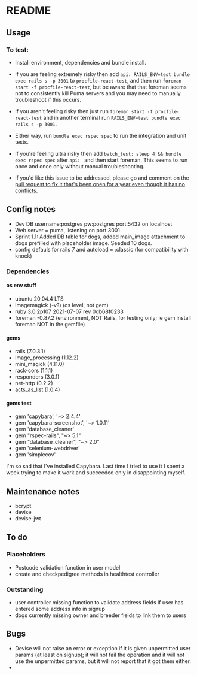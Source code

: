 # README

## Usage
### To test:
* Install environment, dependencies and bundle install.
* If you are feeling extremely risky then add ``api: RAILS_ENV=test bundle exec rails s -p 3001`` to ``procfile-react-test``, and then run ``foreman start -f procfile-react-test``, but be aware that that foreman seems not to consistently kill Puma servers and you may need to manually troubleshoot if this occurs.
* If you aren't feeling risky then just run ``foreman start -f procfile-react-test`` and in another terminal run ``RAILS_ENV=test bundle exec rails s -p 3001``.
* Either way, run ``bundle exec rspec spec`` to run the integration and unit tests.

* If you're feeling ultra risky then add ``batch_test: sleep 4 && bundle exec rspec spec`` after ``api: `` and then start foreman. This seems to run once and once only without manual troubleshooting.
* If you'd like this issue to be addressed, please go and comment on the [pull request to fix it that's been open for a year even though it has no conflicts](https://github.com/ddollar/foreman/pull/780).

## Config notes
* Dev DB username:postgres pw:postgres port:5432 on localhost
* Web server = puma, listening on port 3001
* Sprint 1.1: Added DB table for dogs, added main_image attachment to dogs prefilled with placeholder image. Seeded 10 dogs.
* config defauls for rails 7 and autoload = :classic (for compatibility with knock)
### Dependencies
#### os env stuff
* ubuntu 20.04.4 LTS
* imagemagick (-v?) (os level, not gem)
* ruby 3.0.2p107 2021-07-07 rev 0db68f0233
* foreman -0.87.2 (environment, NOT Rails, for testing only; ie gem install foreman NOT in the gemfile)

#### gems
* rails (7.0.3.1)
* image_processing (1.12.2)
* mini_magick (4.11.0)
* rack-cors (1.1.1)
* responders (3.0.1)
* net-http (0.2.2)
* acts_as_list (1.0.4)

#### gems test
*  gem 'capybara', '~> 2.4.4'
*  gem 'capybara-screenshot', '~> 1.0.11'
*  gem 'database_cleaner'
*  gem "rspec-rails", "~> 5.1"
*  gem "database_cleaner", "~> 2.0"
*  gem 'selenium-webdriver'
*  gem 'simplecov'

I'm so sad that I've installed Capybara. Last time I tried to use it I spent a week trying to make it work and succeeded only in disappointing myself.

## Maintenance notes
* bcrypt
* devise
* devise-jwt

## To do
### Placeholders
* Postcode validation function in user model
* create and checkpedigree methods in healthtest controller

### Outstanding
* user controller missing function to validate address fields if user has entered some address info in signup
* dogs currently missing owner and breeder fields to link them to users

## Bugs
* Devise will not raise an error or exception if it is given unpermitted user params (at least on signup); it will not fail the operation and it will not use the unpermitted params, but it will not report that it got them either.
* 
